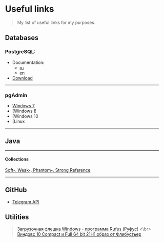 # Useful links
>My list of useful links for my purposes.


## Databases
### PostgreSQL:
   - Documentation:
      - [ru](https://postgrespro.ru/docs/postgresql)
      - [en](https://www.postgresql.org/docs/)
   - [Download](https://www.postgresql.org/download/)
***
### pgAdmin
   * [Windows 7](https://www.postgresql.org/ftp/pgadmin/pgadmin4/v4.30/windows/)
   * [Windows 8
   * [Windows 10
   * [Linux  
***
## Java
***
#### Collections
[Soft-, Weak-, Phantom-, Strong Reference](https://habr.com/ru/post/169883/)

***

## GitHub 
- [Telegram API]()



## Utilities

>[Загрузочная флешка Windows - программа Rufus (Руфус)][rufus] <\br>
>[Виндовс 10 Compact и Full 64 bit 21H1 образ от Флибустьер][win10]


[rufus]: https://windowsbit.net/programmy-dlya-windows/38-rufus-zagruzochnaya-fleshka-windows.html
[win10]: https://windowsbit.net/windows-10-64bit-sborki/352-vindovs-10-compact-i-full-64-bit-21h1-obraz-ot-flibuster.html
